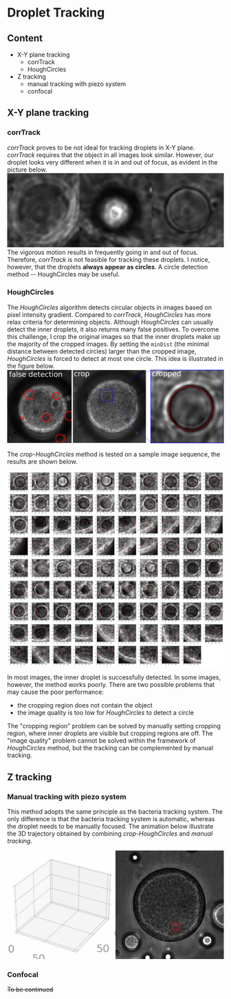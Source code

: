 # Droplet Tracking

## Content
- X-Y plane tracking
  - corrTrack  
  - HoughCircles
- Z tracking
  - manual tracking with piezo system
  - confocal

## X-Y plane tracking
### corrTrack
*corrTrack* proves to be not ideal for tracking droplets in X-Y plane.
*corrTrack* requires that the object in all images look similar.
However, our droplet looks very different when it is in and out of focus, as evident in the picture below.
![in-out-focus](../images/in-out-focus.png)
The vigorous motion results in frequently going in and out of focus.
Therefore, *corrTrack* is not feasible for tracking these droplets.
I notice, however, that the droplets **always appear as circles**.
A circle detection method -- HoughCircles may be useful.

### HoughCircles
The *HoughCircles* algorithm detects circular objects in images based on pixel intensity gradient.
Compared to *corrTrack*, *HoughCircles* has more relax criteria for determining objects.
Although *HoughCircles* can usually detect the inner droplets, it also returns many false positives.
To overcome this challenge, I crop the original images so that the inner droplets make up the majority of the cropped images.
By setting the `minDist` (the minimal distance between detected circles) larger than the cropped image, *HoughCircles* is forced to detect at most one circle.
This idea is illustrated in the figure below.
![crop-HoughCircles](../images/crop-HoughCircles.png)

The *crop-HoughCircles* method is tested on a sample image sequence, the results are shown below.

![crop-HoughCircles-montage](../images/crop-HoughCircles-montage.jpg)

In most images, the inner droplet is successfully detected.
In some images, however, the method works poorly.
There are two possible problems that may cause the poor performance:
- the cropping region does not contain the object
- the image quality is too low for *HoughCircles* to detect a circle

The "cropping region" problem can be solved by manually setting cropping region, where inner droplets are visible but cropping regions are off.
The "image quality" problem cannot be solved within the framework of *HoughCircles* method, but the tracking can be complemented by manual tracking.

## Z tracking
### Manual tracking with piezo system
This method adopts the same principle as the bacteria tracking system.
The only difference is that the bacteria tracking system is automatic, whereas the droplet needs to be manually focused.
The animation below illustrate the 3D trajectory obtained by combining *crop-HoughCircles* and *manual tracking*.

![3d-traj](../images/3d-traj.gif)
### Confocal
~~To be continued~~
